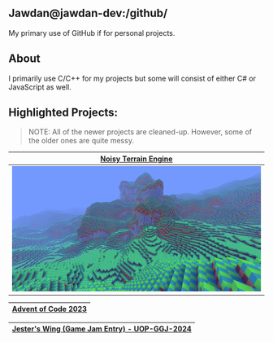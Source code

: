 ## Jawdan@jawdan-dev:/github/

My primary use of GitHub if for personal projects.

## About

I primarily use C/C++ for my projects but some will consist of either C# or JavaScript as well.

## Highlighted Projects:

> NOTE: All of the newer projects are cleaned-up. However, some of the older ones are quite messy.

| [Noisy Terrain Engine](https://github.com/jawdan-dev/NoisyTerrainEngine) |
| ---  |
| ![NoisyTerrainEngine example image](https://github.com/jawdan-dev/NoisyTerrainEngine/blob/main/media/ExampleImage.png) |

| [Advent of Code 2023](https://github.com/jawdan-dev/AdventOfCode-2023) |
| ---  |

| [Jester's Wing (Game Jam Entry) - UOP-GGJ-2024](https://github.com/danielday-dev/UOP-GGJ-2024) |
| ---  |
